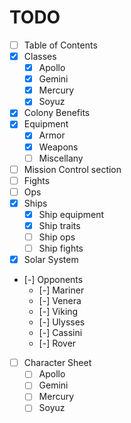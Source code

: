 # TODO

- [ ] Table of Contents
- [x] Classes
  - [x] Apollo
  - [x] Gemini
  - [x] Mercury
  - [x] Soyuz
- [x] Colony Benefits
- [x] Equipment
  - [x] Armor
  - [x] Weapons
  - [ ] Miscellany
- [ ] Mission Control section
- [ ] Fights
- [ ] Ops
- [x] Ships
  - [x] Ship equipment
  - [x] Ship traits
  - [ ] Ship ops
  - [ ] Ship fights
- [x] Solar System
- [-] Opponents
  - [-] Mariner
  - [-] Venera
  - [-] Viking
  - [-] Ulysses
  - [-] Cassini
  - [-] Rover
- [ ] Character Sheet
  - [ ] Apollo
  - [ ] Gemini
  - [ ] Mercury
  - [ ] Soyuz
